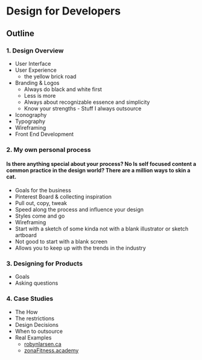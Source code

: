 # Design for Developers
## Outline

### 1. Design Overview
* User Interface
* User Experience
  * the yellow brick road
* Branding & Logos
  * Always do black and white first
  * Less is more
  * Always about recognizable essence and simplicity
  * Know your strengths - Stuff I always outsource
* Iconography
* Typography
* Wireframing
* Front End Development

### 2. My own personal process
#### Is there anything special about your process? No Is self focused content a common practice in the design world? There are a million ways to skin a cat. 
* Goals for the business
* Pinterest Board & collecting inspiration
* Pull out, copy, tweak
 * Speed along the process and influence your design
 * Styles come and go
* Wireframing 
 * Start with a sketch of some kinda not with a blank illustrator or sketch artboard
 * Not good to start with a blank screen
* Allows you to keep up with the trends in the industry

### 3. Designing for Products
* Goals
* Asking questions

### 4. Case Studies
* The How
* The restrictions
* Design Decisions
* When to outsource
* Real Examples
  * [robynlarsen.ca](robynlarsen.ca)
  * [zonaFitness.academy](zonaFitness.academy)
